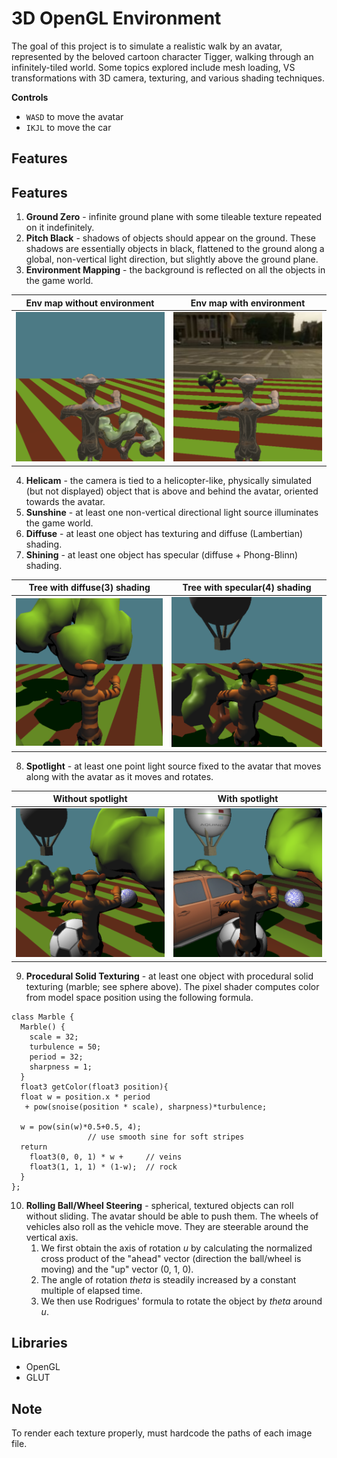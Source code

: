 # 3D OpenGL Environment

The goal of this project is to simulate a realistic walk by an avatar, represented by the beloved cartoon character Tigger, walking through an infinitely-tiled world. Some topics explored include mesh loading, VS transformations with 3D camera, texturing, and various shading techniques. 

**Controls**
- `WASD` to move the avatar
- `IKJL` to move the car

## Features

## Features 
1. **Ground Zero** - infinite ground plane with some tileable texture repeated on it indefinitely.
2. **Pitch Black** - shadows of objects should appear on the ground. These shadows are essentially objects in black, flattened to the ground along a global, non-vertical light direction, but slightly above the ground plane.
3. **Environment Mapping** - the background is reflected on all the objects in the game world.

Env map without environment | Env map with environment |
------------ | ------------- | 
<img src="https://github.com/eutopi/3D-OpenGL-Environment/blob/master/Screenshots/1.png" alt="drawing" width="400"/> | <img src="https://github.com/eutopi/3D-OpenGL-Environment/blob/master/Screenshots/2.png" alt="drawing" width="400"/>

4. **Helicam** - the camera is tied to a helicopter-like, physically simulated (but not displayed) object that is above and behind the avatar, oriented towards the avatar. 
5. **Sunshine** - at least one non-vertical directional light source illuminates the game world.
6. **Diffuse** - at least one object has texturing and diffuse (Lambertian) shading.
7. **Shining** - at least one object has specular (diffuse + Phong-Blinn) shading.

Tree with diffuse(3) shading | Tree with specular(4) shading  |
------------ | ------------- | 
<img src="https://github.com/eutopi/3D-OpenGL-Environment/blob/master/Screenshots/3.png" alt="drawing" width="400"/> | <img src="https://github.com/eutopi/3D-OpenGL-Environment/blob/master/Screenshots/4.png" alt="drawing" width="400"/>

8. **Spotlight** - at least one point light source fixed to the avatar that moves along with the avatar as it moves and rotates.

Without spotlight | With spotlight  |
------------ | ------------- | 
<img src="https://github.com/eutopi/3D-OpenGL-Environment/blob/master/Screenshots/5.png" alt="drawing" width="400"/> | <img src="https://github.com/eutopi/3D-OpenGL-Environment/blob/master/Screenshots/6.png" alt="drawing" width="400"/>

9. **Procedural Solid Texturing** - at least one object with procedural solid texturing (marble; see sphere above). The pixel shader computes color from model space position using the following formula.
```
class Marble {
  Marble() {
    scale = 32;
    turbulence = 50;
    period = 32;
    sharpness = 1;
  }
  float3 getColor(float3 position){
  float w = position.x * period 
   + pow(snoise(position * scale), sharpness)*turbulence;

  w = pow(sin(w)*0.5+0.5, 4);
                 // use smooth sine for soft stripes
  return
    float3(0, 0, 1) * w +     // veins
    float3(1, 1, 1) * (1-w);  // rock
  }
};

```

10. **Rolling Ball/Wheel Steering** - spherical, textured objects can roll without sliding. The avatar should be able to push them. The wheels of vehicles also roll as the vehicle move. They are steerable around the vertical axis.
    1. We first obtain the axis of rotation *u* by calculating the normalized cross product of the "ahead" vector (direction the ball/wheel is moving) and the "up" vector (0, 1, 0).
    2. The angle of rotation *theta* is steadily increased by a constant multiple of elapsed time.
    3. We then use Rodrigues' formula to rotate the object by *theta* around *u*.

## Libraries
- OpenGL
- GLUT

## Note
To render each texture properly, must hardcode the paths of each image file.

